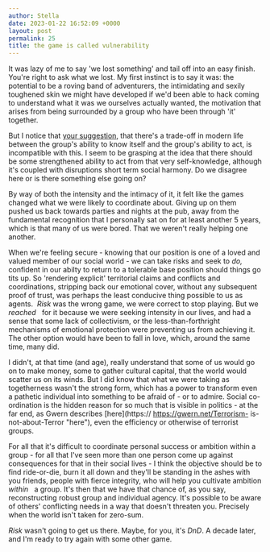 ```yaml
---
author: Stella
date: 2023-01-22 16:52:09 +0000
layout: post
permalink: 25
title: the game is called vulnerability
---
```



It was lazy of me to say 'we lost something' and tail off into an easy finish.
You're right to ask what we lost. My first instinct is to say it was: the
potential to be a roving band of adventurers, the intimidating and sexily
toughened skin we might have developed if we'd been able to hack coming to
understand what it was we ourselves actually wanted, the motivation that
arises from being surrounded by a group who have been through 'it' together.  

But I notice that [your suggestion](https://angst.blog/24 "your suggestion"),
that there's a trade-off in modern life between the group's ability to know
itself and the group's ability to act, is incompatible with this. I seem to be
grasping at the idea that there should be some strengthened ability to act
from that very self-knowledge, although it's coupled with disruptions short
term social harmony. Do we disagree here or is there something else going on?  

By way of both the intensity and the intimacy of it, it felt like the games
changed what we were likely to coordinate about. Giving up on them pushed us
bac​k towards parties and nights at the pub, away from the fundamental
recognition that I personally sat on for at least another 5 years, which is
that many of us were bored. That we weren't really helping one another.  

When we're feeling secure - knowing that our position is one of a loved and
valued member of our social world - we can take risks and seek to _do,_
confident in our ​abilty to return to a tolerable base position should things
go tits up. So 'rendering explicit' territorial claims and conflicts and
coordinations, stripping back our emotional cover, without any subsequent
proof of trust, was perhaps the least conducive thing possible to us as
agents. ​ _Risk_ was the wrong game, we were correct to stop playing. But we
_reached_ _​_ _​_ _​_ for it because we were seeking intensity in our lives,
and had a sense that some lack of collectivism, or the less-than-forthright
mechanisms of emotional protection were preventing us from achieving it. The
other option would have been to fall in love, which, around the same time,
many did.  

I didn't, at that time (and age), really understand that some of us would go
on to make money, some to gather cultural capital, that the world would
scatter us on its winds. But I did know that what we were taking as
togetherness wasn't the strong form, which has a power to transform even a
pathetic individual into something to be afraid of - or to admire. Social co-
ordination is the hidden reason for so much that is visible in politics - at
the far end, as Gwern describes [here](https:// https://gwern.net/Terrorism-
is-not-about-Terror "here"), even the efficiency or otherwise of terrorist
groups.  

For all that it's difficult to coordinate personal success or ambition within
a group - for all that I've seen more than one person come up against
consequences for that in their social lives - I think the objective should be
to find ride-or-die, burn it all down and they'll be standing in the ashes
with you friends, people with fierce integrity, who will help you cultivate
ambition _within_ _​_ _​_ _​_ a group. It's then that we have that chance of,
as y​ou say, reconstructing robust group and individual agency. It​'s possible
to be aware of others' conflicting needs in a way that doesn't threaten you.
Precisely when the world isn't taken for zero-sum.  

_Risk_ wasn't going to get us there. Maybe, for you, it's _DnD_. A decade
later, and I'm ready to try again with some other game.  
  